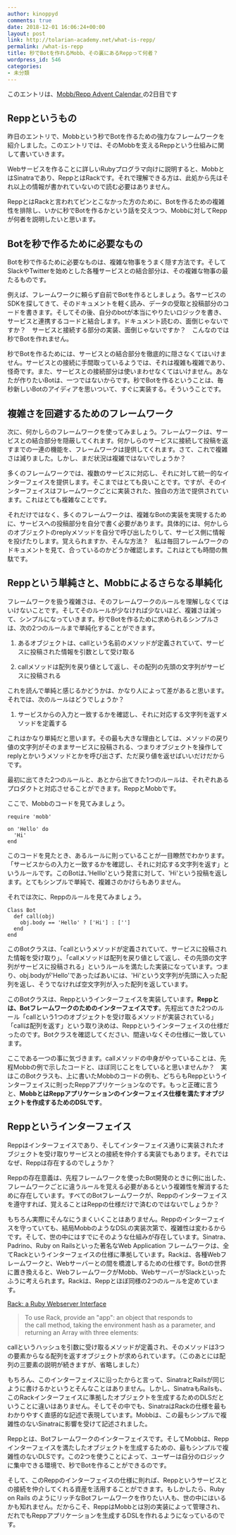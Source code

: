 ```yaml
---
author: kinoppyd
comments: true
date: 2018-12-01 16:06:24+00:00
layout: post
link: http://tolarian-academy.net/what-is-repp/
permalink: /what-is-repp
title: 秒でBotを作れるMobb、その裏にあるReppって何者？
wordpress_id: 546
categories:
- 未分類
---
```


このエントリは、[Mobb/Repp Advent Calendar ](https://qiita.com/advent-calendar/2018/mobb-repp)の2日目です





## Reppというもの


昨日のエントリで、Mobbという秒でBotを作るための強力なフレームワークを紹介しました。このエントリでは、そのMobbを支えるReppという仕組みに関して書いていきます。

Webサービスを作ることに詳しいRubyプログラマ向けに説明すると、MobbとはSinatraであり、ReppとはRackです。それで理解できる方は、此処から先はそれ以上の情報が書かれていないので読む必要はありません。

ReppとはRackと言われてピンとこなかった方のために、Botを作るための複雑性を排除し、いかに秒でBotを作るかという話を交えつつ、Mobbに対してReppが何者を説明したいと思います。


## Botを秒で作るために必要なもの


Botを秒で作るために必要なものは、複雑な物事をうまく隠す方法です。そしてSlackやTwitterを始めとした各種サービスとの結合部分は、その複雑な物事の最たるものです。

例えば、フレームワークに頼らず自前でBotを作るとしましょう。各サービスのSDKを探してきて、そのドキュメントを軽く読み、データの受取と投稿部分のコードを書きます。そしてその後、自分のbotが本当にやりたいロジックを書き、サービスと連携するコードと結合します。ドキュメント読むの、面倒じゃないですか？　サービスと接続する部分の実装、面倒じゃないですか？　こんなのでは秒でBotを作れません。

秒でBotを作るためには、サービスとの結合部分を徹底的に隠さなくてはいけません。サービスとの接続に手間取っているようでは、それは複雑も複雑であり、怪奇です。また、サービスとの接続部分は使いまわせなくてはいけません。あなたが作りたいBotは、一つではないからです。秒でBotを作るということは、毎秒新しいBotのアイディアを思いついて、すぐに実装する。そういうことです。


## 複雑さを回避するためのフレームワーク


次に、何かしらのフレームワークを使ってみましょう。フレームワークは、サービスとの結合部分を隠蔽してくれます。何かしらのサービスに接続して投稿を返すまでの一連の機能を、フレームワークは提供してくれます。さて、これで複雑さは減りました。しかし、まだ状況は複雑ではないでしょうか？

多くのフレームワークでは、複数のサービスに対応し、それに対して統一的なインターフェイスを提供します。そこまではとても良いことです。ですが、そのインターフェイスはフレームワークごとに実装された、独自の方法で提供されています。これはとても複雑なことです。

それだけではなく、多くのフレームワークは、複雑なBotの実装を実現するために、サービスへの投稿部分を自分で書く必要があります。具体的には、何かしらのオブジェクトのreplyメソッドを自分で呼び出したりして、サービス側に情報を投げたりします。覚えられますか、そんな方法？　私は毎回フレームワークのドキュメントを見て、合っているのかどうか確認します。これはとても時間の無駄です。


## Reppという単純さと、Mobbによるさらなる単純化


フレームワークを扱う複雑さは、そのフレームワークのルールを理解しなくてはいけないことです。そしてそのルールが少なければ少ないほど、複雑さは減って、シンプルになっていきます。秒でBotを作るために求められるシンプルさは、次の2つのルールまで単純化することができます。



 	
  1. あるオブジェクトは、callという名前のメソッドが定義されていて、サービスに投稿された情報を引数として受け取る

 	
  2. callメソッドは配列を戻り値として返し、その配列の先頭の文字列がサービスに投稿される


これを読んで単純と感じるかどうかは、かなり人によって差があると思います。それでは、次のルールはどうでしょうか？

 	
  1. サービスからの入力と一致するかを確認し、それに対応する文字列を返すメソッドを定義する


これはかなり単純だと思います。その最も大きな理由としては、メソッドの戻り値の文字列がそのままサービスに投稿される、つまりオブジェクトを操作してreplyとかいうメソッドとかを呼び出さず、ただ戻り値を返せばいいだけだからです。

最初に出てきた2つのルールと、あとから出てきた1つのルールは、それぞれあるプロダクトと対応させることができます。ReppとMobbです。

ここで、Mobbのコードを見てみましょう。

    
    require 'mobb'
    
    on 'Hello' do
      'Hi'
    end


このコードを見たとき、あるルールに則っていることが一目瞭然でわかります。「サービスからの入力と一致するかを確認し、それに対応する文字列を返す」というルールです。このBotは、’Helllo'という発言に対して、'Hi'という投稿を返します。とてもシンプルで単純で、複雑さのかけらもありません。

それでは次に、Reppのルールを見てみましょう。

    
    Class Bot
      def call(obj)
        obj.body == 'Hello' ? ['Hi'] : ['']
      end
    end


このBotクラスは、「callというメソッドが定義されていて、サービスに投稿された情報を受け取り」、「callメソッドは配列を戻り値として返し、その先頭の文字列がサービスに投稿される」というルールを満たした実装になっています。つまり、obj.bodyが'Hello'であったばあいには、'Hi'という文字列が先頭に入った配列を返し、そうでなければ空文字列が入った配列を返しています。

このBotクラスは、Reppというインターフェイスを実装しています。**Reppとは、Botフレームワークのためのインターフェイスです**。先程出てきた2つのルール「callという1つのオブジェクトを受け取るメソッドが実装されている」「callは配列を返す」という取り決めは、Reppというインターフェイスの仕様だったのです。Botクラスを確認してください、間違いなくその仕様に一致しています。

ここである一つの事に気づきます。callメソッドの中身がやっていることは、先程Mobbの例で示したコードと、ほぼ同じことをしていると思いませんか？　実はこのBotクラスも、上に書いたMobbのコードの例も、どちらもReppというインターフェイスに則ったReppアプリケーションなのです。もっと正確に言うと、**MobbとはReppアプリケーションのインターフェイス仕様を満たすオブジェクトを作成するためのDSLです**。


## Reppというインターフェイス


Reppはインターフェイスであり、そしてインターフェイス通りに実装されたオブジェクトを受け取りサービスとの接続を仲介する実装でもあります。それではなぜ、Reppは存在するのでしょうか？

Reppの存在意義は、先程フレームワークを使ったBot開発のときに例に出した、フレームワークごとに違うルールを覚える必要があるという複雑性を解消するために存在しています。すべてのBotフレームワークが、Reppのインターフェイスを遵守すれば、覚えることはReppの仕様だけで済むのではないでしょうか？

もちろん実際にそんなにうまくいくことはありません。Reppのインターフェイスを守っていても、結局MobbのようなDSLの実装次第で、複雑性は変わるからです。そして、世の中にはすでにそのような仕組みが存在しています。Sinatra、Padrino、Ruby on Railsといった著名なWeb Application フレームワークは、全てRackというインターフェイスの仕様に準拠しています。Rackは、各種Webフレームワークと、Webサーバーとの間を橋渡しするための仕様です。Botの世界に置き換えると、WebフレームワークがMobb、WebサーバーがSlackといったふうに考えられます。Rackは、Reppとほぼ同様の2つのルールを定めています。

[Rack: a Ruby Webserver Interface](https://rack.github.io/)


<blockquote>To use Rack, provide an "app": an object that responds to the call method, taking the environment hash as a parameter, and returning an Array with three elements:</blockquote>


callというハッシュを引数に受け取るメソッドが定義され、そのメソッドは3つの要素からなる配列を返すオブジェクトが求められています。（このあとには配列の三要素の説明が続きますが、省略しました）

もちろん、このインターフェイスに沿ったからと言って、SinatraとRailsが同じように書けるかというとそんなことはありません。しかし、SinatraもRailsも、このRackインターフェイスに準拠したオブジェクトを生成するためのDLSだということに違いはありません。そしてその中でも、SinatraはRackの仕様を最もわかりやすく直感的な記述で表現しています。Mobbは、この最もシンプルで複雑性のないSinatraに影響を受けて記述されました。

Reppとは、Botフレームワークのインターフェイスです。そしてMobbは、Reppインターフェイスを満たしたオブジェクトを生成するための、最もシンプルで複雑性のないDLSです。この2つを使うことによって、ユーザーは自分のロジックに集中できる環境で、秒でBotを作ることができるのです。

そして、このReppのインターフェイスの仕様に則れば、Reppというサービスとの接続を仲介してくれる資産を活用することができます。もしかしたら、Ruby on Rails のようにリッチなBotフレームワークを作りたい人も、世の中にはいるかも知れません。だからこそ、ReppはMobbとは別の実装によって管理され、だれでもReppアプリケーションを生成するDSLを作れるようになっているのです。
